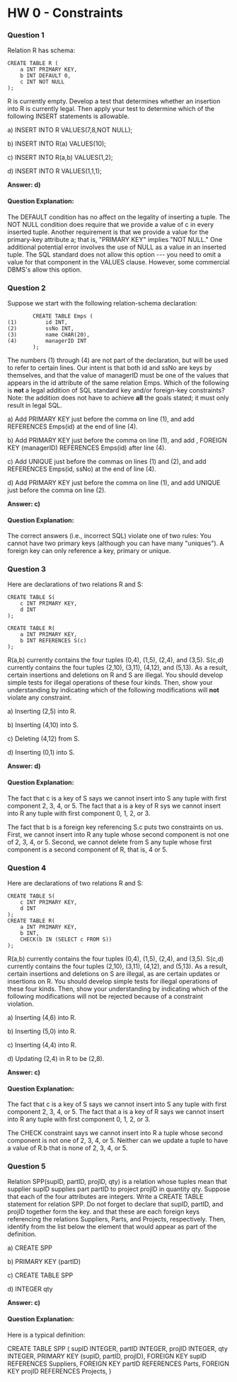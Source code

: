 # HW 0 - Constraints

### Question 1
Relation R has schema:
```
CREATE TABLE R (
    a INT PRIMARY KEY,
    b INT DEFAULT 0,
    c INT NOT NULL
);
```
R is currently empty. Develop a test that determines whether an insertion into R is currently legal. Then apply your test to determine which of the following INSERT statements is allowable.

a) INSERT INTO R VALUES(7,8,NOT NULL);

b) INSERT INTO R(a) VALUES(10);
 	
c) INSERT INTO R(a,b) VALUES(1,2);
 	
d) INSERT INTO R VALUES(1,1,1);

**Answer: d)**

#### Question Explanation:
 
The DEFAULT condition has no affect on the legality of inserting a tuple. The NOT NULL condition does require that we provide a value of c in every inserted tuple. Another requirement is that we provide a value for the primary-key attribute a; that is, "PRIMARY KEY" implies "NOT NULL."
One additional potential error involves the use of NULL as a value in an inserted tuple. The SQL standard does not allow this option --- you need to omit a value for that component in the VALUES clause. However, some commercial DBMS's allow this option.

### Question 2
Suppose we start with the following relation-schema declaration:
```
        CREATE TABLE Emps (
(1)         id INT,
(2)         ssNo INT,
(3)         name CHAR(20),
(4)         managerID INT
        );
```
The numbers (1) through (4) are not part of the declaration, but will be used to refer to certain lines. Our intent is that both id and ssNo are keys by themselves, and that the value of managerID must be one of the values that appears in the id attribute of the same relation Emps. Which of the following is **not** a legal addition of SQL standard key and/or foreign-key constraints? Note: the addition does not have to achieve **all** the goals stated; it must only result in legal SQL.

a) 	Add PRIMARY KEY just before the comma on line (1), and add REFERENCES Emps(id) at the end of line (4).
 	
b) 	Add PRIMARY KEY just before the comma on line (1), and add , FOREIGN KEY (managerID) REFERENCES Emps(id) after line (4).
 	
c) 	Add UNIQUE just before the commas on lines (1) and (2), and add REFERENCES Emps(id, ssNo) at the end of line (4).
 	
d) 	Add PRIMARY KEY just before the comma on line (1), and add UNIQUE just before the comma on line (2).
 
 	
**Answer:   c)**
 
#### Question Explanation:
 
The correct answers (i.e., incorrect SQL) violate one of two rules:
You cannot have two primary keys (although you can have many "uniques").
A foreign key can only reference a key, primary or unique.

### Question 3
Here are declarations of two relations R and S:
```
CREATE TABLE S(
    c INT PRIMARY KEY,
    d INT
);

CREATE TABLE R(
    a INT PRIMARY KEY,
    b INT REFERENCES S(c)
);
```
R(a,b) currently contains the four tuples (0,4), (1,5), (2,4), and (3,5). S(c,d) currently contains the four tuples (2,10), (3,11), (4,12), and (5,13). As a result, certain insertions and deletions on R and S are illegal. You should develop simple tests for illegal operations of these four kinds. Then, show your understanding by indicating which of the following modifications will **not** violate any constraint.

 
a) 	Inserting (2,5) into R.
 	
b) 	Inserting (4,10) into S.
 	
c) 	Deleting (4,12) from S.
 	
d) 	Inserting (0,1) into S.
 
 	
**Answer:   d)**
 
#### Question Explanation:
 
The fact that c is a key of S says we cannot insert into S any tuple with first component 2, 3, 4, or 5.
The fact that a is a key of R sys we cannot insert into R any tuple with first component 0, 1, 2, or 3.

The fact that b is a foreign key referencing S.c puts two constraints on us. First, we cannot insert into R any tuple whose second component is not one of 2, 3, 4, or 5. Second, we cannot delete from S any tuple whose first component is a second component of R, that is, 4 or 5.


### Question 4
Here are declarations of two relations R and S:
```
CREATE TABLE S(
    c INT PRIMARY KEY,
    d INT
);
CREATE TABLE R(
    a INT PRIMARY KEY,
    b INT,
    CHECK(b IN (SELECT c FROM S))
);
```
R(a,b) currently contains the four tuples (0,4), (1,5), (2,4), and (3,5). S(c,d) currently contains the four tuples (2,10), (3,11), (4,12), and (5,13). As a result, certain insertions and deletions on S are illegal, as are certain updates or insertions on R. You should develop simple tests for illegal operations of these four kinds. Then, show your understanding by indicating which of the following modifications will not be rejected because of a constraint violation.

a) 	Inserting (4,6) into R.

b) 	Inserting (5,0) into R.

c) 	Inserting (4,4) into R.

d) 	Updating (2,4) in R to be (2,8).
 
 	
**Answer:   c)**

#### Question Explanation:
 
The fact that c is a key of S says we cannot insert into S any tuple with first component 2, 3, 4, or 5.
The fact that a is a key of R says we cannot insert into R any tuple with first component 0, 1, 2, or 3.

The CHECK constraint says we cannot insert into R a tuple whose second component is not one of 2, 3, 4, or 5. Neither can we update a tuple to have a value of R.b that is none of 2, 3, 4, or 5.


### Question 5
Relation SPP(supID, partID, projID, qty) is a relation whose tuples mean that supplier supID supplies part partID to project projID in quantity qty. Suppose that each of the four attributes are integers. Write a CREATE TABLE statement for relation SPP. Do not forget to declare that supID, partID, and projID together form the key. and that these are each foreign keys referencing the relations Suppliers, Parts, and Projects, respectively. Then, identify from the list below the element that would appear as part of the definition.	 

a) 	CREATE SPP

b) 	PRIMARY KEY (partID)

c) 	CREATE TABLE SPP

d) 	INTEGER qty
 
 	
**Answer:   c)**

#### Question Explanation:
 
Here is a typical definition:

CREATE TABLE SPP (
    supID  INTEGER,
    partID  INTEGER,
    projID  INTEGER,
    qty INTEGER,
    PRIMARY KEY (supID, partID, projID),
    FOREIGN KEY supID REFERENCES Suppliers,
    FOREIGN KEY partID REFERENCES Parts,
    FOREIGN KEY projID REFERENCES Projects,
)

